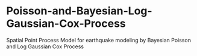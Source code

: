 # Poisson-and-Bayesian-Log-Gaussian-Cox-Process
Spatial Point Process Model for earthquake modeling by Bayesian Poisson and Log Gaussian Cox Process

